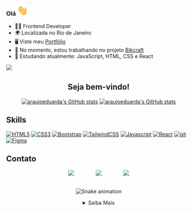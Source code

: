 ### Olá <img src="https://raw.githubusercontent.com/ABSphreak/ABSphreak/master/gifs/Hi.gif" width="30">

<!--
**araujoeduarda/araujoeduarda** is a ✨ _special_ ✨ repository because its `README.md` (this file) appears on your GitHub profile.

-->
- 👨‍💻  Frontend Developer
- 🌍  Localizada no Rio de Janeiro
- 🖥️  Viste meu [Portfólio](https://araujoeduarda.github.io/)
- 🔭 No momento, estou trabalhando no projeto [Bikcraft](https://araujoeduarda.github.io/bikcraft/)
- 🌱 Estudando atualmente: JavaScript, HTML, CSS e React 

<a href="https://www.twitter.com/eduardavsa" target="_blank" rel="noreferrer"><img
src="https://img.shields.io/twitter/follow/eduardavsa?logo=twitter&style=for-the-badge&color=0891b2&labelColor=1c1917"
/></a>

<div align="center">
<h2> Seja bem-vindo!</h2>
</div>

 <div align="center">
  <a href="https://github.com/araujoeduarda">
  <a href="http://www.github.com/araujoeduarda"><img align="center" height="170" src="https://github-readme-stats.vercel.app/api?username=araujoeduarda&show_icons=true&hide=&count_private=true&title_color=0891b2&text_color=ffffff&icon_color=0891b2&bg_color=1c1917&hide_border=true&show_icons=true" alt="araujoeduarda's GitHub stats" /></a>
     <a href="http://www.github.com/araujoeduarda"><img align="center" height="170" src="https://github-readme-stats.vercel.app/api/top-langs/?username=araujoeduarda&langs_count=10&title_color=0891b2&text_color=ffffff&icon_color=0891b2&bg_color=1c1917&hide_border=true&locale=en&custom_title=Top%20%Languages" alt="araujoeduarda's GitHub stats" /></a>
</div>
 
 ## Skills
<p align="left"> 
<a href="https://developer.mozilla.org/en-US/docs/Glossary/HTML5" target="_blank" rel="noreferrer"><img src="https://raw.githubusercontent.com/danielcranney/readme-generator/main/public/icons/skills/html5-colored.svg" width="36" height="36" alt="HTML5" /></a>
<a href="https://www.w3.org/TR/CSS/#css" target="_blank" rel="noreferrer"><img src="https://raw.githubusercontent.com/danielcranney/readme-generator/main/public/icons/skills/css3-colored.svg" width="36" height="36" alt="CSS3" /></a>
<a href="https://getbootstrap.com/" target="_blank" rel="noreferrer"><img src="https://raw.githubusercontent.com/danielcranney/readme-generator/main/public/icons/skills/bootstrap-colored.svg" width="36" height="36" alt="Bootstrap" /></a>
<a href="https://tailwindcss.com/" target="_blank" rel="noreferrer"><img src="https://raw.githubusercontent.com/danielcranney/readme-generator/main/public/icons/skills/tailwindcss-colored.svg" width="36" height="36" alt="TailwindCSS" /></a>
<a href="https://developer.mozilla.org/en-US/docs/Web/JavaScript" target="_blank" rel="noreferrer"><img src="https://raw.githubusercontent.com/danielcranney/readme-generator/main/public/icons/skills/javascript-colored.svg" width="36" height="36" alt="Javascript" /></a>
<a href="https://reactjs.org/" target="_blank" rel="noreferrer"><img src="https://raw.githubusercontent.com/danielcranney/readme-generator/main/public/icons/skills/react-colored.svg" width="36" height="36" alt="React" /></a>
<a href="https://git-scm.com/" target="_blank" rel="noreferrer"> <img src="https://www.vectorlogo.zone/logos/git-scm/git-scm-icon.svg" alt="git" width="40" height="40"/> </a>
<a href="https://www.figma.com/" target="_blank" rel="noreferrer"><img src="https://raw.githubusercontent.com/danielcranney/readme-generator/main/public/icons/skills/figma-colored.svg" width="36" height="36" alt="Figma" /></a>

 
</div>


</br>


 
 ## Contato 
<div align="center"> 
  <a href="https://www.linkedin.com/in/maria-eduarda-soares-araujo-b63313181/" target="_blank"><img src="https://img.shields.io/badge/-LinkedIn-%230077B5?style=for-the-badge&logo=linkedin&logoColor=white" target="_blank"></a> 
 &nbsp;&nbsp;&nbsp;&nbsp;&nbsp;&nbsp;&nbsp;&nbsp;&nbsp;&nbsp;&nbsp;&nbsp;&nbsp;
  <a href="https://instagram.com/mariaeduardaaraujc" target="_blank"><img src="https://img.shields.io/badge/-Instagram-%23E4405F?style=for-the-badge&logo=instagram&logoColor=white" target="_blank"></a>
  &nbsp;&nbsp;&nbsp;&nbsp;&nbsp;&nbsp;&nbsp;&nbsp;&nbsp;&nbsp;&nbsp;&nbsp;&nbsp;
  <a href = "mailto: maeduardaaraujo01@gmail.com"><img src="https://img.shields.io/badge/-Gmail-%23333?style=for-the-badge&logo=gmail&logoColor=white" target="_blank"></a>
 </br>
</br>
<div>
 
  ![Snake animation](https://github.com/araujoeduarda/araujoeduarda/blob/output/github-contribution-grid-snake.svg)
 
</div>
<details>
  <summary>Saiba Mais</summary>
  

<div style="display:flex;">
<div>
<a href="http://www.github.com/araujoeduarda"><img src="https://github-readme-streak-stats.herokuapp.com/?user=araujoeduarda&stroke=ffffff&background=1c1917&ring=0891b2&fire=0891b2&currStreakNum=ffffff&currStreakLabel=0891b2&sideNums=ffffff&sideLabels=ffffff&dates=ffffff&hide_border=true" /></a>
</div>

<div>

</div>
 </details>
